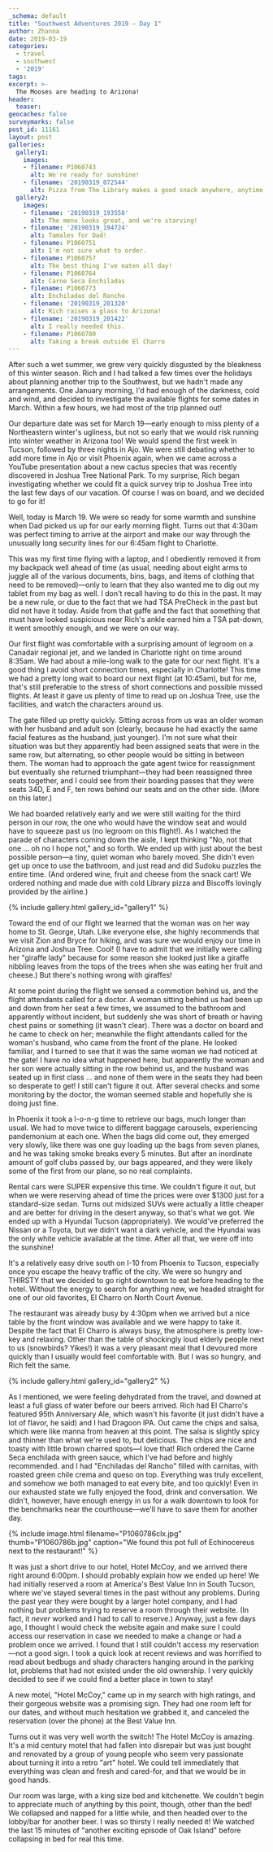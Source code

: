 ```yaml
---
_schema: default
title: "Southwest Adventures 2019 – Day 1"
author: Zhanna
date: 2019-03-19
categories:
  - travel
  - southwest
  - '2019'
tags:
excerpt: >-
  The Mooses are heading to Arizona!
header:
  teaser:
geocaches: false
surveymarks: false
post_id: 11161
layout: post
galleries:
  gallery1:
    images:
    - filename: P1060743
      alt: We're ready for sunshine!
    - filename: '20190319_072544'
      alt: Pizza from The Library makes a good snack anywhere, anytime! 
  gallery2:
    images:
    - filename: '20190319_193558'
      alt: The menu looks great, and we're starving!
    - filename: '20190319_194724'
      alt: Tamales for Dad!  
    - filename: P1060751
      alt: I'm not sure what to order.
    - filename: P1060757
      alt: The best thing I've eaten all day! 
    - filename: P1060764
      alt: Carne Seca Enchiladas
    - filename: P1060773
      alt: Enchiladas del Rancho 
    - filename: '20190319_201320'
      alt: Rich raises a glass to Arizona!
    - filename: '20190319_201422'
      alt: I really needed this. 
    - filename: P1060780
      alt: Taking a break outside El Charro 
---
```


After such a wet summer, we grew very quickly disgusted by the bleakness of this winter season. Rich and I had talked a few times over the holidays about planning another trip to the Southwest, but we hadn't made any arrangements. One January morning, I'd had enough of the darkness, cold and wind, and decided to investigate the available flights for some dates in March. Within a few hours, we had most of the trip planned out!

Our departure date was set for March 19—early enough to miss plenty of a Northeastern winter's ugliness, but not so early that we would risk running into winter weather in Arizona too! We would spend the first week in Tucson, followed by three nights in Ajo. We were still debating whether to add more time in Ajo or visit Phoenix again, when we came across a YouTube presentation about a new cactus species that was recently discovered in Joshua Tree National Park. To my surprise, Rich began investigating whether we could fit a quick survey trip to Joshua Tree into the last few days of our vacation. Of course I was on board, and we decided to go for it!

Well, today is March 19. We were so ready for some warmth and sunshine when Dad picked us up for our early morning flight. Turns out that 4:30am was perfect timing to arrive at the airport and make our way through the unusually long security lines for our 6:45am flight to Charlotte.

This was my first time flying with a laptop, and I obediently removed it from my backpack well ahead of time (as usual, needing about eight arms to juggle all of the various documents, bins, bags, and items of clothing that need to be removed)—only to learn that they also wanted me to dig out my tablet from my bag as well. I don't recall having to do this in the past. It may be a new rule, or due to the fact that we had TSA PreCheck in the past but did not have it today. Aside from that gaffe and the fact that something that must have looked suspicious near Rich's ankle earned him a TSA pat-down, it went smoothly enough, and we were on our way.

<!-- We woke up at 3:15am and got moving immediately. -->

Our first flight was comfortable with a surprising amount of legroom on a Canadair regional jet, and we landed in Charlotte right on time around 8:35am. We had about a mile-long walk to the gate for our next flight. It's a good thing I avoid short connection times, especially in Charlotte! This time we had a pretty long wait to board our next flight (at 10:45am), but for me, that's still preferable to the stress of short connections and possible missed flights.  At least it gave us plenty of time to read up on Joshua Tree, use the facilities, and watch the characters around us.

The gate filled up pretty quickly. Sitting across from us was an older woman with her husband and adult son (clearly, because he had exactly the same facial features as the husband, just younger). I'm not sure what their situation was but they apparently had been assigned seats that were in the same row, but alternating, so other people would be sitting in between them. The woman had to approach the gate agent twice for reassignment but eventually she returned triumphant—they had been reassigned three seats together, and I could see from their boarding passes that they were seats 34D, E and F, ten rows behind our seats and on the other side. (More on this later.)

We had boarded relatively early and we were still waiting for the third person in our row, the one who would have the window seat and would have to squeeze past us (no legroom on this flight!).  As I watched the parade of characters coming down the aisle, I kept thinking "No, not that one ... oh no I hope not," and so forth. We ended up with just about the best possible person—a tiny, quiet woman who barely moved. She didn't even get up once to use the bathroom, and just read and did Sudoku puzzles the entire time. (And ordered wine, fruit and cheese from the snack cart! We ordered nothing and made due with cold Library pizza and Biscoffs lovingly provided by the airline.)  

{% include gallery.html gallery_id="gallery1" %}

Toward the end of our flight we learned that the woman was on her way home to St. George, Utah. Like everyone else, she highly recommends that we visit Zion and Bryce for hiking, and was sure we would enjoy our time in Arizona and Joshua Tree. <!-- (spring or fall to avoid the worst of the crowds, although it's very often busy in all seasons now).--> Cool!  (I have to admit that we initially were calling her "giraffe lady" because for some reason she looked just like a giraffe nibbling leaves from the tops of the trees when she was eating her fruit and cheese.) But there's nothing wrong with giraffes!

At some point during the flight we sensed a commotion behind us, and the flight attendants called for a doctor. A woman sitting behind us had been up and down from her seat a few times, we assumed to the bathroom and apparently without incident, but suddenly she was short of breath or having chest pains or something (it wasn't clear). There was a doctor on board and he came to check on her; meanwhile the flight attendants called for the woman's husband, who came from the front of the plane. He looked familiar, and I turned to see that it was the same woman we had noticed at the gate! I have no idea what happened here, but apparently the woman and her son were actually sitting in the row behind us, and the husband was seated up in first class ... and none of them were in the seats they had been so desperate to get! I still can't figure it out. After several checks and some monitoring by the doctor, the woman seemed stable and hopefully she is doing just fine.

In Phoenix it took a l-o-n-g time to retrieve our bags, much longer than usual. We had to move twice to different baggage carousels, experiencing pandemonium at each one. When the bags did come out, they emerged very slowly, like there was one guy loading up the bags from seven planes, and he was taking smoke breaks every 5 minutes. But after an inordinate amount of golf clubs passed by, our bags appeared, and they were likely some of the first from our plane, so no real complaints. 

Rental cars were SUPER expensive this time. We couldn't figure it out, but when we were reserving ahead of time the prices were over $1300 just for a standard-size sedan. Turns out midsized SUVs were actually a little cheaper and are better for driving in the desert anyway, so that's what we got.  We ended up with a Hyundai Tucson (appropriately). We would've preferred the Nissan or a Toyota, but we didn't want a dark vehicle, and the Hyundai was the only white vehicle available at the time. After all that, we were off into the sunshine! 

<!-- We were both so tired and we got a little confused trying to get on the highway, but once we did things went Ok.--> It's a relatively easy drive south on I-10 from Phoenix to Tucson, especially once you escape the heavy traffic of the city. We were so hungry and THIRSTY that we decided to go right downtown to eat before heading to the hotel.  Without the energy to search for anything new, we headed straight for one of our old favorites, El Charro on North Court Avenue. 

The restaurant was already busy by 4:30pm when we arrived <!-- (remember that the street parking meters only work until 5:00pm, M-F)--> but a nice table by the front window was available and we were happy to take it. Despite the fact that El Charro is always busy, the atmosphere is pretty low-key and relaxing. Other than the table of shockingly loud elderly people next to us (snowbirds? Yikes!) it was a very pleasant meal that I devoured more quickly than I usually would feel comfortable with. But I was _so_ hungry, and Rich felt the same. 

{% include gallery.html gallery_id="gallery2" %}

As I mentioned, we were feeling dehydrated from the travel, and downed at least a full glass of water before our beers arrived.  Rich had El Charro's featured 95th Anniversary Ale, which wasn't his favorite (it just didn't have a lot of flavor, he said) and I had Dragoon IPA. Out came the chips and salsa, which were like manna from heaven at this point. The salsa is slightly spicy and thinner than what we're used to, but delicious. The chips are nice and toasty with little brown charred spots—I love that! Rich ordered the Carne Seca enchilada with green sauce, which I've had before and highly recommended. and I had "Enchiladas del Rancho"<!--(not Adolphus)--> filled with carnitas, with roasted green chile crema and queso on top. Everything was truly excellent, and somehow we both managed to eat every bite, and too quickly! Even in our exhausted state we fully enjoyed the food, drink and conversation. We didn't, however, have enough energy in us for a walk downtown to look for the benchmarks near the courthouse—we'll have to save them for another day. <!--but we saw an interesting potted cactus on the street on the way back to the car.-->

{% include image.html filename="P1060786clx.jpg" thumb="P1060786b.jpg" caption="We found this pot full of Echinocereus next to the restaurant!" %}

It was just a short drive to our hotel, Hotel McCoy, and we arrived there right around 6:00pm. I should probably explain how we ended up here! We had initially reserved a room at America's Best Value Inn in South Tucson, where we've stayed several times in the past without any problems. During the past year they were bought by a larger hotel company, and I had nothing but problems trying to reserve a room through their website. (In fact, it <em>never</em> worked and I had to call to reserve.) Anyway, just a few days ago, I thought I would check the website again and make sure I could access our reservation in case we needed to make a change or had a problem once we arrived. I found that I still couldn't access my reservation—not a good sign. I took a quick look at recent reviews and was horrified to read about bedbugs and shady characters hanging around in the parking lot, problems that had not existed under the old ownership. I very quickly decided to see if we could find a better place in town to stay!

A new motel, "Hotel McCoy," came up in my search with high ratings, and their gorgeous website was a promising sign. They had one room left for our dates, and without much hesitation we grabbed it, and canceled the reservation (over the phone) at the Best Value Inn.

Turns out it was very well worth the switch! The Hotel McCoy is amazing. It's a mid century motel that had fallen into disrepair but was just bought and renovated by a group of young people who seem very passionate about turning it into a retro "art" hotel. We could tell immediately that everything was clean and fresh and cared-for, and that we would be in good hands.

Our room was large, with a king size bed and kitchenette. We couldn't begin to appreciate much of anything by this point, though, other than the bed! We collapsed and napped for a little while, and then headed over to the lobby/bar for another beer. I was so thirsty I really needed it! We watched the last 15 minutes of "another exciting episode of Oak Island" before collapsing in bed for real this time.

 